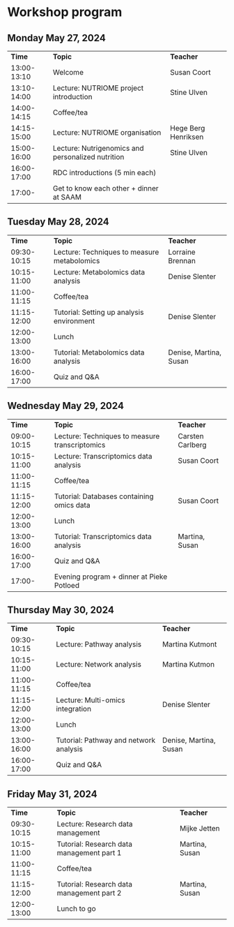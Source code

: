 <h1>Workshop program</h1>

<h2>Monday May 27, 2024</h2>
<table>
<tr>
<td><b>Time</b></td><td><b>Topic</b></td><td><b>Teacher</b></td>
</tr>
<tr>
<td>13:00-13:10</td><td>Welcome</td><td>Susan Coort</td>
</tr>
<tr>
<td>13:10-14:00</td><td>Lecture: NUTRIOME project introduction</td><td>Stine Ulven</td>
</tr>
<tr>
<td>14:00-14:15</td><td>Coffee/tea</td><td> </td>
</tr>
<tr>
<td>14:15-15:00</td><td>Lecture: NUTRIOME organisation</td><td>Hege Berg Henriksen</td>
</tr>
<tr>
<td>15:00-16:00</td><td>Lecture: Nutrigenomics and personalized nutrition</td><td>Stine Ulven</td>
</tr>
<tr>
<td>16:00-17:00</td><td>RDC introductions (5 min each)</td><td> </td>
</tr>
<tr>
<td>17:00- </td><td>Get to know each other + dinner at SAAM</td><td> </td>
</tr>
</table>



<h2>Tuesday May 28, 2024</h2>
<table>
<tr>
<td><b>Time</b></td><td><b>Topic</b></td><td><b>Teacher</b></td>
</tr>
<tr>
<td>09:30-10:15</td><td>Lecture: Techniques to measure metabolomics</td><td>Lorraine Brennan</td>
</tr>
<tr>
<td>10:15-11:00</td><td>Lecture: Metabolomics data analysis</td><td>Denise Slenter</td>
</tr>
<tr>
<td>11:00-11:15</td><td>Coffee/tea</td><td> </td>
</tr>
<tr>
<td>11:15-12:00</td><td>Tutorial: Setting up analysis environment</td><td>Denise Slenter</td>
</tr>
<tr>
<td>12:00-13:00</td><td>Lunch</td><td> </td>
</tr>
<tr>
<td>13:00-16:00</td><td>Tutorial: Metabolomics data analysis</td><td>Denise, Martina, Susan</td>
</tr>
<tr>
<td>16:00-17:00 </td><td>Quiz and Q&A</td><td> </td>
</tr>
</table>



<h2>Wednesday May 29, 2024</h2>
<table>
<tr>
<td><b>Time</b></td><td><b>Topic</b></td><td><b>Teacher</b></td>
</tr>
<tr>
<td>09:00-10:15</td><td>Lecture: Techniques to measure transcriptomics</td><td>Carsten Carlberg</td>
</tr>
<tr>
<td>10:15-11:00</td><td>Lecture: Transcriptomics data analysis</td><td>Susan Coort</td>
</tr>
<tr>
<td>11:00-11:15</td><td>Coffee/tea</td><td> </td>
</tr>
<tr>
<td>11:15-12:00</td><td>Tutorial: Databases containing omics data</td><td>Susan Coort</td>
</tr>
<tr>
<td>12:00-13:00</td><td>Lunch</td><td> </td>
</tr>
<tr>
<td>13:00-16:00</td><td>Tutorial: Transcriptomics data analysis</td><td>Martina, Susan</td>
</tr>
<tr>
<td>16:00-17:00 </td><td>Quiz and Q&A</td><td> </td>
</tr>
<tr>
<td>17:00- </td><td>Evening program + dinner at Pieke Potloed</td><td> </td>
</tr>
</table>



<h2>Thursday May 30, 2024</h2>
<table>
<tr>
<td><b>Time</b></td><td><b>Topic</b></td><td><b>Teacher</b></td>
</tr>
<tr>
<td>09:30-10:15</td><td>Lecture: Pathway analysis</td><td>Martina Kutmont</td>
</tr>
<tr>
<td>10:15-11:00</td><td>Lecture: Network analysis</td><td>Martina Kutmon</td>
</tr>
<tr>
<td>11:00-11:15</td><td>Coffee/tea</td><td> </td>
</tr>
<tr>
<td>11:15-12:00</td><td>Lecture: Multi-omics integration</td><td>Denise Slenter</td>
</tr>
<tr>
<td>12:00-13:00</td><td>Lunch</td><td> </td>
</tr>
<tr>
<td>13:00-16:00</td><td>Tutorial: Pathway and network analysis</td><td>Denise, Martina, Susan</td>
</tr>
<tr>
<td>16:00-17:00 </td><td>Quiz and Q&A</td><td> </td>
</tr>
</table>



<h2>Friday May 31, 2024</h2>
<table>
<tr>
<td><b>Time</b></td><td><b>Topic</b></td><td><b>Teacher</b></td>
</tr>
<tr>
<td>09:30-10:15</td><td>Lecture: Research data management</td><td>Mijke Jetten</td>
</tr>
<tr>
<td>10:15-11:00</td><td>Tutorial: Research data management part 1</td><td>Martina, Susan</td>
</tr>
<tr>
<td>11:00-11:15</td><td>Coffee/tea</td><td> </td>
</tr>
<tr>
<td>11:15-12:00</td><td>Tutorial: Research data management part 2</td><td>Martina, Susan</td>
</tr>
<tr>
<td>12:00-13:00</td><td>Lunch to go</td><td> </td>
</tr>

